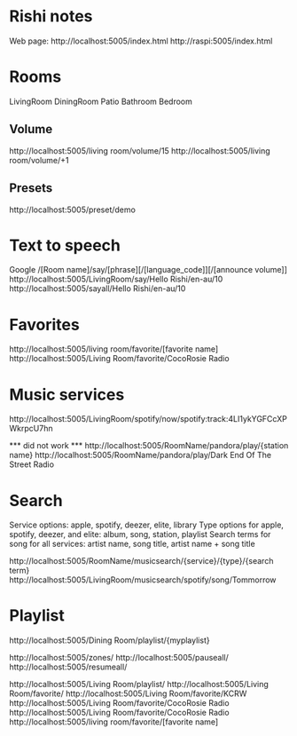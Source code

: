 # Rishi notes

Web page:
http://localhost:5005/index.html
http://raspi:5005/index.html

# Rooms

LivingRoom
DiningRoom
Patio
Bathroom
Bedroom


## Volume
http://localhost:5005/living room/volume/15
http://localhost:5005/living room/volume/+1

## Presets
http://localhost:5005/preset/demo


# Text to speech

Google
/[Room name]/say/[phrase][/[language_code]][/[announce volume]]
http://localhost:5005/LivingRoom/say/Hello Rishi/en-au/10
http://localhost:5005/sayall/Hello Rishi/en-au/10

# Favorites
http://localhost:5005/living room/favorite/[favorite name]
http://localhost:5005/Living Room/favorite/CocoRosie Radio


# Music services
http://localhost:5005/LivingRoom/spotify/now/spotify:track:4LI1ykYGFCcXPWkrpcU7hn

*** did not work ***
http://localhost:5005/RoomName/pandora/play/{station name}
http://localhost:5005/RoomName/pandora/play/Dark End Of The Street Radio


# Search
Service options: apple, spotify, deezer, elite, library
Type options for apple, spotify, deezer, and elite: album, song, station, playlist
Search terms for song for all services: artist name, song title, artist name + song title

http://localhost:5005/RoomName/musicsearch/{service}/{type}/{search term}
http://localhost:5005/LivingRoom/musicsearch/spotify/song/Tommorrow

# Playlist

http://localhost:5005/Dining Room/playlist/{myplaylist}


http://localhost:5005/zones/
http://localhost:5005/pauseall/
http://localhost:5005/resumeall/

http://localhost:5005/Living Room/playlist/
http://localhost:5005/Living Room/favorite/
http://localhost:5005/Living Room/favorite/KCRW
http://localhost:5005/Living Room/favorite/CocoRosie Radio
http://localhost:5005/Living Room/favorite/CocoRosie Radio
http://localhost:5005/living room/favorite/[favorite name]


